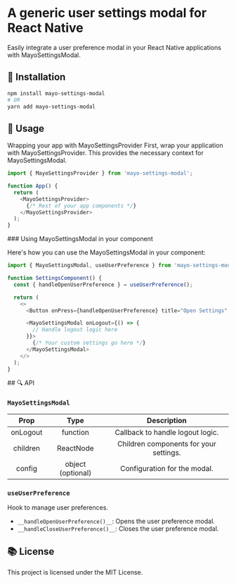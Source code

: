 # A generic user settings modal for React Native

Easily integrate a user preference modal in your React Native applications with MayoSettingsModal.

## 🚀 Installation

```Bash
npm install mayo-settings-modal
# OR
yarn add mayo-settings-modal
```

## 📖 Usage

Wrapping your app with MayoSettingsProvider
First, wrap your application with MayoSettingsProvider. This provides the necessary context for MayoSettingsModal.

```Typescript
import { MayoSettingsProvider } from 'mayo-settings-modal';

function App() {
  return (
    <MayoSettingsProvider>
      {/* Rest of your app components */}
    </MayoSettingsProvider>
  );
}
```

### Using MayoSettingsModal in your component

Here's how you can use the MayoSettingsModal in your component:

```Typescript
import { MayoSettingsModal, useUserPreference } from 'mayo-settings-modal';

function SettingsComponent() {
  const { handleOpenUserPreference } = useUserPreference();

  return (
    <>
      <Button onPress={handleOpenUserPreference} title="Open Settings" />

      <MayoSettingsModal onLogout={() => {
        // Handle logout logic here
      }}>
        {/* Your custom settings go here */}
      </MayoSettingsModal>
    </>
  );
}
```


## 🔍 API

### `MayoSettingsModal`

| Prop | Type | Description |
|:--------:|:--------:|:--------:|
| onLogout  | function  | Callback to handle logout logic.  |
| children  | ReactNode  | Children components for your settings.  |
| config  | object (optional)  | Configuration for the modal.  |


### `useUserPreference`

Hook to manage user preferences.

- `__handleOpenUserPreference()__`: Opens the user preference modal.
- `__handleCloseUserPreference()__`: Closes the user preference modal.


## 📚 License

This project is licensed under the MIT License.

